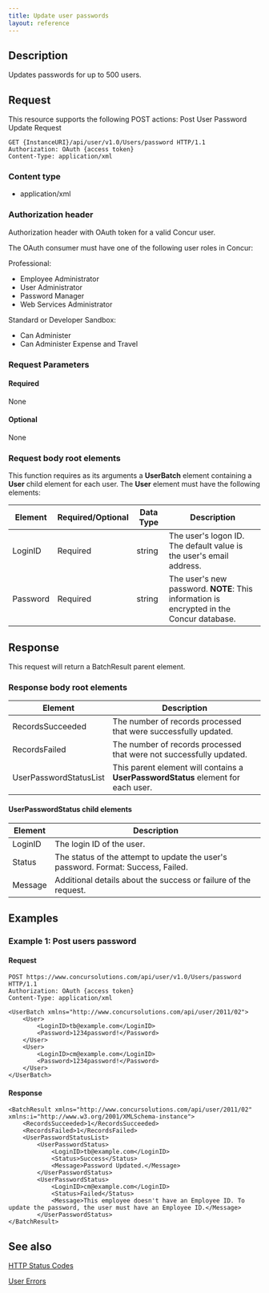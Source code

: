```yaml
---
title: Update user passwords
layout: reference
---
```



## **Description**

Updates passwords for up to 500 users.

## **Request**

This resource supports the following POST actions: Post User Password Update Request

```
GET {InstanceURI}/api/user/v1.0/Users/password HTTP/1.1
Authorization: OAuth {access token}
Content-Type: application/xml
```

### **Content type**

* application/xml

### **Authorization header**

Authorization header with OAuth token for a valid Concur user.

The OAuth consumer must have one of the following user roles in Concur:

Professional:

* Employee Administrator
* User Administrator
* Password Manager
* Web Services Administrator

Standard or Developer Sandbox:

* Can Administer
* Can Administer Expense and Travel

### **Request Parameters**

#### **Required**

None

#### **Optional**

None

### Request body root elements

This function requires as its arguments a **UserBatch** element containing a **User** child element for each user. The **User** element must have the following elements:  

|  Element |  Required/Optional | Data Type | Description |
|----------|--------------------|-----------|-------------|
|  LoginID |  Required | string | The user's logon ID. The default value is the user's email address. |  
|  Password |  Required | string | The user's new password.  **NOTE**: This information is encrypted in the Concur database. |


## **Response**

This request will return a BatchResult parent element.

### **Response body root elements**

|  Element  |  Description |
|-----------|--------------|
|  RecordsSucceeded |  The number of records processed that were successfully updated. |  
|  RecordsFailed    |  The number of records processed that were not successfully updated. |
|  UserPasswordStatusList |  This  parent element will contains a **UserPasswordStatus** element for each user. |

#### **UserPasswordStatus** child elements

|  Element  |  Description |
|-----------|--------------|
|  LoginID |  The login ID of the user. |
|  Status |  The status of the attempt to update the user's password. Format: Success, Failed. |  
|  Message |  Additional details about the success or failure of the request. |


## **Examples** 

### Example 1: Post users password 

#### **Request** 

```
POST https://www.concursolutions.com/api/user/v1.0/Users/password HTTP/1.1 
Authorization: OAuth {access token}
Content-Type: application/xml

<UserBatch xmlns="http://www.concursolutions.com/api/user/2011/02">
    <User>
        <LoginID>tb@example.com</LoginID>
        <Password>1234password!</Password> 
    </User> 
    <User> 
        <LoginID>cm@example.com</LoginID>
        <Password>1234password!</Password> 
    </User> 
</UserBatch>
```

#### **Response**

```
<BatchResult xmlns="http://www.concursolutions.com/api/user/2011/02" xmlns:i="http://www.w3.org/2001/XMLSchema-instance"> 
    <RecordsSucceeded>1</RecordsSucceeded> 
    <RecordsFailed>1</RecordsFailed> 
    <UserPasswordStatusList>
        <UserPasswordStatus>
            <LoginID>tb@example.com</LoginID>
            <Status>Success</Status>
            <Message>Password Updated.</Message>
        </UserPasswordStatus>
        <UserPasswordStatus>
            <LoginID>cm@example.com</LoginID>
            <Status>Failed</Status>
            <Message>This employee doesn't have an Employee ID. To update the password, the user must have an Employee ID.</Message> 
        </UserPasswordStatus>
</BatchResult> 
```

## **See also**

[HTTP Status Codes][1]

[User Errors ][2]



[1]: https://developer.concur.com/reference/http-codes
[2]: https://developer.concur.com/node/401#usererrors
